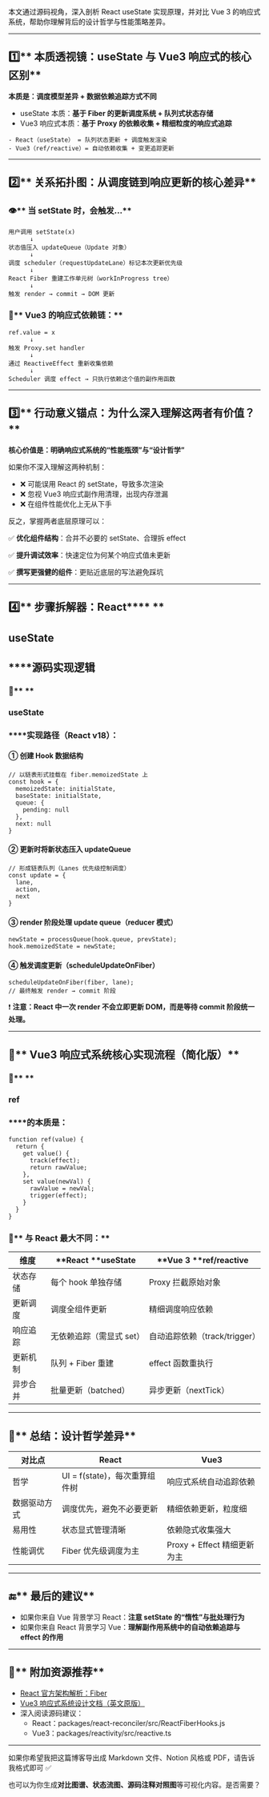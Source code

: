 <font style="color:#0e0e0e;">本文通过源码视角，深入剖析 React useState 实现原理，并对比 Vue 3 的响应式系统，帮助你理解背后的设计哲学与性能策略差异。</font>

---

## **1️⃣**** 本质透视镜：useState 与 Vue3 响应式的核心区别**
  


**本质是：调度模型差异 + 数据依赖追踪方式不同**

+ useState 本质：**基于 Fiber 的更新调度系统 + 队列式状态存储**
+ Vue3 响应式本质：**基于 Proxy 的依赖收集 + 精细粒度的响应式追踪**

```plain
- React（useState） = 队列状态更新 + 调度触发渲染
- Vue3（ref/reactive）= 自动依赖收集 + 变更追踪更新
```

---

## **2️⃣**** 关系拓扑图：从调度链到响应更新的核心差异**
  


### **👁️**** 当 setState 时，会触发…**
```plain
用户调用 setState(x)
      ↓
状态值压入 updateQueue（Update 对象）
      ↓
调度 scheduler（requestUpdateLane）标记本次更新优先级
      ↓
React Fiber 重建工作单元树（workInProgress tree）
      ↓
触发 render → commit → DOM 更新
```

### **🔁**** Vue3 的响应式依赖链：**
```plain
ref.value = x
      ↓
触发 Proxy.set handler
      ↓
通过 ReactiveEffect 重新收集依赖
      ↓
Scheduler 调度 effect → 只执行依赖这个值的副作用函数
```

---

## **3️⃣**** 行动意义锚点：为什么深入理解这两者有价值？**
  


**核心价值是：明确响应式系统的“性能瓶颈”与“设计哲学”**

  


如果你不深入理解这两种机制：

+ ❌ 可能误用 React 的 setState，导致多次渲染
+ ❌ 忽视 Vue3 响应式副作用清理，出现内存泄漏
+ ❌ 在组件性能优化上无从下手

  


反之，掌握两者底层原理可以：

  


✅ **优化组件结构**：合并不必要的 setState、合理拆 effect

✅ **提升调试效率**：快速定位为何某个响应式值未更新

✅ **撰写更强健的组件**：更贴近底层的写法避免踩坑

---

## **4️⃣**** 步骤拆解器：React**** **
## **useState**
## ******源码实现逻辑**
  


### **📌**** **
### **useState**
### ******实现路径（React v18）：**
  


#### **① 创建 Hook 数据结构**
```plain
// 以链表形式挂载在 fiber.memoizedState 上
const hook = {
  memoizedState: initialState,
  baseState: initialState,
  queue: {
    pending: null
  },
  next: null
}
```

#### **② 更新时将新状态压入 updateQueue**
```plain
// 形成链表队列（Lanes 优先级控制调度）
const update = {
  lane,
  action,
  next
}
```

#### **③ render 阶段处理 update queue（reducer 模式）**
```plain
newState = processQueue(hook.queue, prevState);
hook.memoizedState = newState;
```

#### **④ 触发调度更新（scheduleUpdateOnFiber）**
```plain
scheduleUpdateOnFiber(fiber, lane);
// 最终触发 render → commit 阶段
```

❗ **注意：React 中一次 render 不会立即更新 DOM，而是等待 commit 阶段统一处理。**

---

## **🎯**** Vue3 响应式系统核心实现流程（简化版）**
  


### **📍**** **
### **ref**
### ******的本质是：**
```plain
function ref(value) {
  return {
    get value() {
      track(effect);
      return rawValue;
    },
    set value(newVal) {
      rawValue = newVal;
      trigger(effect);
    }
  }
}
```

### **📌**** 与 React 最大不同：**
| **维度** | **React **useState | **Vue 3 **ref/reactive |
| --- | --- | --- |
| 状态存储 | 每个 hook 单独存储 | Proxy 拦截原始对象 |
| 更新调度 | 调度全组件更新 | 精细调度响应依赖 |
| 响应追踪 | 无依赖追踪（需显式 set） | 自动追踪依赖（track/trigger） |
| 更新机制 | 队列 + Fiber 重建 | effect 函数重执行 |
| 异步合并 | 批量更新（batched） | 异步更新（nextTick） |


---

## **🧠**** 总结：设计哲学差异**
| **对比点** | **React** | **Vue3** |
| --- | --- | --- |
| 哲学 | UI = f(state)，每次重算组件树 | 响应式系统自动追踪依赖 |
| 数据驱动方式 | 调度优先，避免不必要更新 | 精细依赖更新，粒度细 |
| 易用性 | 状态显式管理清晰 | 依赖隐式收集强大 |
| 性能调优 | Fiber 优先级调度为主 | Proxy + Effect 精细更新为主 |


---

## **🔚**** 最后的建议**
+ 如果你来自 Vue 背景学习 React：**注意 setState 的“惰性”与批处理行为**
+ 如果你来自 React 背景学习 Vue：**理解副作用系统中的自动依赖追踪与 effect 的作用**

---

## **📎**** 附加资源推荐**
+ [React 官方架构解析：Fiber](https://reactjs.org/docs/faq-internals.html)
+ [Vue3 响应式系统设计文档（英文原版）](https://vuejs.org/guide/extras/reactivity-in-depth.html)
+ 深入阅读源码建议：
    - React：packages/react-reconciler/src/ReactFiberHooks.js
    - Vue3：packages/reactivity/src/reactive.ts

---

如果你希望我把这篇博客导出成 Markdown 文件、Notion 风格或 PDF，请告诉我格式即可 ✅

也可以为你生成**对比图谱、状态流图、源码注释对照图**等可视化内容。是否需要？

